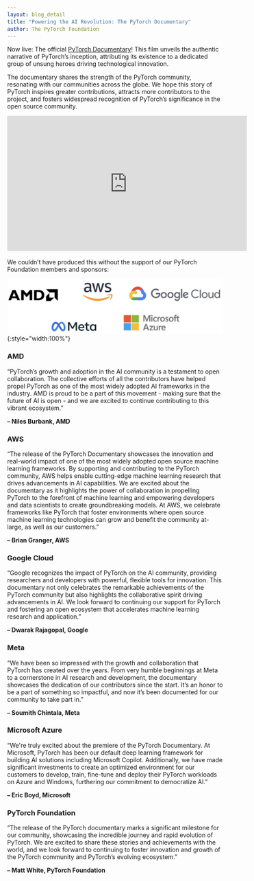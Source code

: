 ```yaml
---
layout: blog_detail
title: "Powering the AI Revolution: The PyTorch Documentary"
author: The PyTorch Foundation
---
```


Now live: The official [PyTorch Documentary](https://documentary.pytorch.org/)! This film unveils the authentic narrative of PyTorch’s inception, attributing its existence to a dedicated group of unsung heroes driving technological innovation. 

The documentary shares the strength of the PyTorch community, resonating with our communities across the globe. We hope this story of PyTorch inspires greater contributions, attracts more contributors to the project, and fosters widespread recognition of PyTorch’s significance in the open source community.

<iframe width="560" height="315" src="https://www.youtube.com/embed/EjgTv6aSeqk?si=GKGvwuY7VA9iPGKm" title="YouTube video player" frameborder="0" allow="accelerometer; autoplay; clipboard-write; encrypted-media; gyroscope; picture-in-picture; web-share" referrerpolicy="strict-origin-when-cross-origin" allowfullscreen class="mb-5 mt-3"></iframe>

We couldn’t have produced this without the support of our PyTorch Foundation members and sponsors:

![company logos](/assets/images/doc-logos.jpg){:style="width:100%"}


### AMD

“PyTorch’s growth and adoption in the AI community is a testament to open collaboration. The collective efforts of all the contributors have helped propel PyTorch as one of the most widely adopted AI frameworks in the industry. AMD is proud to be a part of this movement - making sure that the future of AI is open - and we are excited to continue contributing to this vibrant ecosystem.”

**– Niles Burbank, AMD**

### AWS

“The release of the PyTorch Documentary showcases the innovation and real-world impact of one of the most widely adopted open source machine learning frameworks. By supporting and contributing to the PyTorch community, AWS helps enable cutting-edge machine learning research that drives advancements in AI capabilities. We are excited about the documentary as it highlights the power of collaboration in propelling PyTorch to the forefront of machine learning and empowering developers and data scientists to create groundbreaking models. At AWS, we celebrate frameworks like PyTorch that foster environments where open source machine learning technologies can grow and benefit the community at-large, as well as our customers.”

**– Brian Granger, AWS**

### Google Cloud

“Google recognizes the impact of PyTorch on the AI community, providing researchers and developers with powerful, flexible tools for innovation. This documentary not only celebrates the remarkable achievements of the PyTorch community but also highlights the collaborative spirit driving advancements in AI. We look forward to continuing our support for PyTorch and fostering an open ecosystem that accelerates machine learning research and application.”

**– Dwarak Rajagopal, Google**

### Meta

“We have been so impressed with the growth and collaboration that PyTorch has created over the years. From very humble beginnings at Meta to a cornerstone in AI research and development, the documentary showcases the dedication of our contributors since the start. It’s an honor to be a part of something so impactful, and now it’s been documented for our community to take part in.”

**– Soumith Chintala, Meta**

### Microsoft Azure

“We're truly excited about the premiere of the PyTorch Documentary. At Microsoft, PyTorch has been our default deep learning framework for building AI solutions including Microsoft Copilot. Additionally, we have made significant investments to create an optimized environment for our customers to develop, train, fine-tune and deploy their PyTorch workloads on Azure and Windows, furthering our commitment to democratize AI.”

**– Eric Boyd, Microsoft**

### PyTorch Foundation

“The release of the PyTorch documentary marks a significant milestone for our community, showcasing the incredible journey and rapid evolution of PyTorch. We are excited to share these stories and achievements with the world, and we look forward to continuing to foster innovation and growth of the PyTorch community and PyTorch’s evolving ecosystem.”

**– Matt White, PyTorch Foundation**